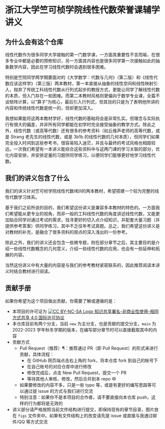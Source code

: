 # 浙江大学竺可桢学院线性代数荣誉课辅学讲义

## 为什么会有这个仓库
线性代数作为很多同学大学接触的第一门数学课，一方面其重要性不言而喻，在很多专业中都是必要的预修知识，另一方面其内容也是很多同学第一次接触如此的抽象数学内容，因此在学习线性代数时会遇到很多困难。

特别是竺院同学两学期要面对的《大学数学：代数与几何》（第二版）和《线性代数应该这样学》（第三版）两本教材，第一本直接从抽象的线性空间和线性映射引入，抛弃了传统工科线性代数从行列式起步的教授方式，更能让同学了解线性代数的本质，但入门存在一些困难。而第二本教材风格则更偏向于数学专业课，全篇不谈矩阵计算，以“算子”为核心，最后引入行列式，但其目的只是为了表明他所讲的内容和传统线性代数是统一的，但却更加深入。

我想如果能将这两本教材学好，线性代数的基础将会是非常扎实。但理念与实际执行有很大的偏差，并非所有同学都能在初学时完全接受抽象的教学方式。除此之外，线性代数（或高等代数）还有很多的参考资料（如丘维声老师的高等代数，或是 Strang 老先生的线性代数，或是 3b1b 的线性代数的几何本质），但同学们如果完全投入时间到这些参考书，很容易陷入迷茫，并且与最终的考试风格也相距较远。一次我们希望有一本讲义能综合这些资料中与这两门课的学习关联的部分，优化内容安排，并安排足量的习题供同学练习，以便同学们能够更好地学习线性代数。

## 我们的讲义包含了什么
我们的讲义针对竺可桢学院线性代数Ⅰ和Ⅱ的两本教材，希望搭建一个较为完整的线性代数学习体系。

基于我们之前所说的目的，我们希望这份讲义是兼容多本教材的特色的。一方面我们希望能从更专业的视角，而非一般的工科线性代数的角度讲述线性代数，又能更加贴合同学对通过考试的需求，找寻更好的切入点介绍知识，并配套大量习题（并提供参考答案）供同学练习，其中不乏往年考试真题。总之，我们希望这份讲义是对教材的补充，是融合了很多资料的观点的深入浅出的一份参考。

除此之外，我们的讲义还会包含一些微专题，附在部分章节之后，其主要目的是介绍一些线性代数概念的几何意义，介绍一些线性代数的应用，也会有一些延伸和拓展的内容。

当然这份讲义中有大量的内容是与我们的参考教材紧密联系的，因此推荐阅读本讲义时结合教材进行阅读。

## 贡献手册
如果你希望为这个项目做出贡献，你需要了解或遵循的是：
- 本项目的许可证为 [![CC BY-NC-SA Logo](https://i.creativecommons.org/l/by-nc-sa/4.0/80x15.png) 知识共享署名-非商业性使用-相同方式共享 4.0 国际许可协议](https://creativecommons.org/licenses/by-nc-sa/4.0/deed.zh)
- 本仓库目前有两个分支，当前 `new` 为主分支，也是贡献的提交分支，`main` 为 2022-2023 学年秋冬学期的版本，在编写部分章节时可以直接截取其中的内容
- 贡献方式
    - Pull Request（推荐）¶：推荐通过 PR（即 Pull Request）的形式来进行贡献，具体流程：
        - 在 GitHub 网页端点击右上角的 fork，将本仓库 fork 到自己的帐号下
        - 在自己帐号的对应仓库中进行修改
        - 修改完成后，点击 New Pull Request，提交一个 PR
        - 等待其他人审核、修改，然后合并到本 repo 中
    - 如果要修改的内容不多，只是一些 typo 等，或是有更好的编写思路等可以通过提 issue 的方式与我们进行交流
    - 特别注意：如果你不是本项目的合作者，请不要直接向本仓库 push，这样的行为都将是无效的
- 讲义部分请严格按照当前文件结构进行提交，即保持现有的章节目录，图片放在 `figs` 文件夹中。如果有文件结构上的改变请先提 issue 或直接与我通过邮件/QQ 等方式交流
